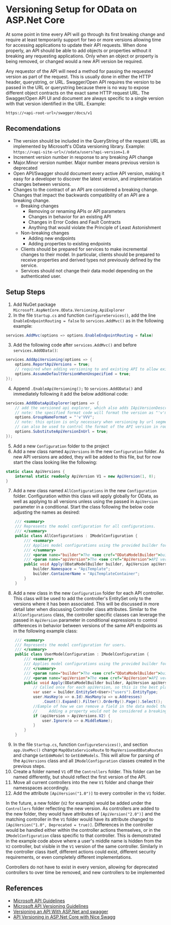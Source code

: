 # Versioning Setup for OData on ASP.Net Core

At some point in time every API will go through its first breaking change and require at least temporarily support for two or more versions allowing time for accessing applications to update their API requests.  When done properly, an API should be able to add objects or properties without it breaking any requesting applications.  Only when an object or property is being removed, or changed would a new API version be required.

Any requestor of the API will need a method for passing the requested version as part of the request.  This is usually done in either the HTTP header, querystring, or URL.  Swagger/Open API requires the version to be passed in the URL or querystring because there is no way to expose different object contracts on the exact same HTTP request URL.  The Swagger/Open API UI and document are always specific to a single version with that version identified in the URL.  Example:

```http
https://<api-root-url>/swagger/docs/v1
```

## Recomendations

* The version should be included in the QueryString of the request URL as implemented by Microsoft's OData versioning library.  Example: `https://<api-site-url>//odata/users?api-version=1.0`
* Increment version number in response to any breaking API change
* Major.Minor version number.  Major number means previous version is deprecated
* Open API/Swagger should document every active API version, making it easy for a developer to discover the latest version, and implementation changes between versions.
* Changes to the contract of an API are considered a breaking change. Changes that impact the backwards compatibility of an API are a breaking change.
   * Breaking changes
      * Removing or renaming APIs or API parameters
      * Changes in behavior for an existing API
      * Changes in Error Codes and Fault Contracts
      * Anything that would violate the Principle of Least Astonishment
   * Non-breaking changes
      * Adding new endpoints
      * Adding properties to existing endpoints
   * Clients should be prepared for services to make incremental changes to their model. In particular, clients should be prepared to receive properties and derived types not previously defined by the service.
   * Services should not change their data model depending on the authenticated user.

## Setup Steps

1. Add NuGet package `Microsoft.AspNetCore.OData.Versioning.ApiExplorer`
2. In the file `Startup.cs` and function `ConfigureServices()`, add the line `EnableEndpointRouting = false` to `services.AddMvc()` as in the following example:

```cs
services.AddMvc(options => options.EnableEndpointRouting = false)
```

3. Add the following code after `services.AddMvc()` and before `services.AddOData()`:

```cs
services.AddApiVersioning(options => {
    options.ReportApiVersions = true;
    // required when adding versioning to and existing API to allow existing non-versioned queries to succeed (not error with no version specified)
    options.AssumeDefaultVersionWhenUnspecified = true;
});
```

4. Append `.EnableApiVersioning();` to `services.AddOData()` and immediately following it add the below additional code:

```cs
services.AddODataApiExplorer(options => {
    // add the versioned api explorer, which also adds IApiVersionDescriptionProvider service
    // note: the specified format code will format the version as "'v'major[.minor][-status]"
    options.GroupNameFormat = "'v'VVV";
    // note: this option is only necessary when versioning by url segment. the SubstitutionFormat
    // can also be used to control the format of the API version in route templates
    options.SubstituteApiVersionInUrl = true;
});
```

5. Add a new `Configuration` folder to the project
6. Add a new class named `ApiVersions` in the new `Configuration` folder.  As new API versions are added, they will be added to this file, but for now start the class looking like the following:

```cs
static class ApiVersions {
    internal static readonly ApiVersion V1 = new ApiVersion(1, 0);
}
```

7. Add a new class named `AllConfigurations` in the new `Configuration` folder.  Configuration within this class will apply globally for OData, as well as applying to all versions unless using the passed in `ApiVersion` parameter in a conditional.  Start the class following the below code adjusting the names as desired:

```cs
    /// <summary>
    /// Represents the model configuration for all configurations.
    /// </summary>
    public class AllConfigurations : IModelConfiguration {
        /// <summary>
        /// Applies model configurations using the provided builder for the specified API version.
        /// </summary>
        /// <param name="builder">The <see cref="ODataModelBuilder">builder</see> used to apply configurations.</param>
        /// <param name="apiVersion">The <see cref="ApiVersion">API version</see> associated with the <paramref name="builder"/>.</param>
        public void Apply(ODataModelBuilder builder, ApiVersion apiVersion) {
            builder.Namespace = "ApiTemplate";
            builder.ContainerName = "ApiTemplateContainer";
        }
    }
```

8. Add a new class in the new `Configuration` folder for each API controller.  This class will be used to add the controller's EntitySet only to the versions where it has been associated.  This will be discussed in more detail later when discussing Controller class attributes.  Similar to the `AllConfigurations` class, the controller specific classes can leverage the passed in `ApiVersion` parameter in conditional expressions to control differences in behavior between versions of the same API endpoints as in the following example class:

```cs
    /// <summary>
    /// Represents the model configuration for users.
    /// </summary>
    public class UserModelConfiguration : IModelConfiguration {
        /// <summary>
        /// Applies model configurations using the provided builder for the specified API version.
        /// </summary>
        /// <param name="builder">The <see cref="ODataModelBuilder">builder</see> used to apply configurations.</param>
        /// <param name="apiVersion">The <see cref="ApiVersion">API version</see> associated with the <paramref name="builder"/>.</param>
        public void Apply(ODataModelBuilder builder, ApiVersion apiVersion) {
            // Called once for each apiVersion, so this is the best place to define the EntiitySet differences from version to version
            var user = builder.EntitySet<User>("users").EntityType;
            user.HasKey(o => o.Id).HasMany(u => u.Addresses)
                .Count().Expand().Filter().OrderBy().Page().Select();
            //Eample of how we can remove a field in the data model that may still exist in the database, supporting zero downtime deployments
            //     Adding a property would not be considered a breaking change and not warrant a new ApiVersion
            if (apiVersion > ApiVersions.V2) {
                user.Ignore(o => o.MiddleName);
            }
        }
    }
```

9. In the file `Startup.cs`, function `ConfigureServices()`, and section `app.UseMvc()` change `MapODataServiceRoute` to `MapVersionedODataRoutes` and change `GetEdmModel` to `GetEdmModels`.  This will allow for parsing of the `ApiVersions` class and all `IModelConfiguration` classes created in the previous steps.
10. Create a folder named `V1` off the `Controllers` folder.  This folder can be named differently, but should reflect the first version of the API.
11. Move all current controllers into the new `V1` folder and change their namesspaces accordingly.
12. Add the attribute `[ApiVersion("1.0")]` to every controller in the `V1` folder.  

In the future, a new folder (`V2` for example) would be added under the `Controllers` folder reflecting the new version. As controllers are added to the new folder, they would have attributes of `[ApiVersion("2.0")]` and the matching controller in the `V1` folder would have its attribute changed to `[ApiVersion("1.0", Deprecated = true)]`.  Differences in the controller would be handled either within the controller actions themselves, or in the `IModelConfiguration` class specific to that controller.  This is demonstrated in the example code above where a user's middle name is hidden from the `V2` controller, but visible in the `V1` version of the same controller.  Similarly in the controller class itself, different actions could exist, different security requirements, or even completely different implementations.

Controllers do not have to exist in every version, allowing for deprecated controllers to over time be removed, and new controllers to be implemented

## References
* [Microsoft API Guidelines](https://github.com/Microsoft/api-guidelines)
* [Microsoft API Versioning Guidelines](https://github.com/Microsoft/api-guidelines/blob/vNext/Guidelines.md#12-versioning)
* [Versioning an API With ASP.Net and swagger](https://medium.com/@MAliBazzi/versioning-an-api-with-asp-net-and-swagger-the-unusual-way-613e34e2d61a)
* [API Versioning in ASP.Net Core with Nice Swagg](https://blog.jimismith.me/blogs/api-versioning-in-aspnet-core-with-nice-swagg)